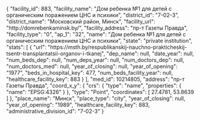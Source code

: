 {
    "facility_id": 883,
    "facility_name": "Дом ребенка №1 для детей с органическим поражением ЦНС и психики",
    "district_id": "7-02-3",
    "district_name": "Московский район, Минск",
    "facility_url": "http:\/\/domrebenkaminsk.by\/",
    "facility_address": "пр-т Газеты Правда",
    "facility_type": "0",
    "ap_1": "32",
    "name": "Дом ребенка №1 для детей с органическим поражением ЦНС и психики",
    "state": "private institution",
    "stats": [
        {
            "url": "https:\/\/msth.by\/respublikanskij-nauchno-prakticheskij-tsentr-transplantatsii-organov-i-tkanej",
            "dep_name": null,
            "date_year": null,
            "num_beds_dep": null,
            "num_deps_year": null,
            "num_doctors_dep": null,
            "num_doctors_med": null,
            "year_of_closing": null,
            "year_of_opening": "1977",
            "beds_in_hospital_key": 477,
            "num_beds_facility_year": null,
            "healthcare_facility_key": 883
        }
    ],
    "med_id": 10214805,
    "address": "пр-т Газеты Правда",
    "coord_x_y": {
        "crs": {
            "type": "name",
            "properties": {
                "name": "EPSG:4326"
            }
        },
        "type": "Point",
        "coordinates": [
            27.4781,
            53.8639
        ]
    },
    "place_name": "Минск",
    "place_type": "city",
    "year_of_closing": null,
    "year_of_opening": "1989",
    "healthcare_facility_key": 883,
    "administrative_division_id": "7-02-3"
}